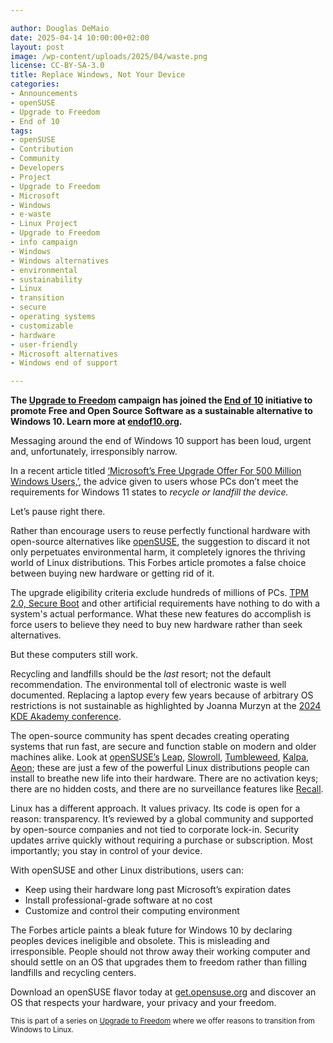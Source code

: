 ```yaml
---

author: Douglas DeMaio
date: 2025-04-14 10:00:00+02:00
layout: post
image: /wp-content/uploads/2025/04/waste.png
license: CC-BY-SA-3.0
title: Replace Windows, Not Your Device
categories:
- Announcements
- openSUSE
- Upgrade to Freedom
- End of 10
tags:
- openSUSE
- Contribution
- Community
- Developers
- Project
- Upgrade to Freedom
- Microsoft
- Windows
- e-waste
- Linux Project
- Upgrade to Freedom 
- info campaign
- Windows
- Windows alternatives
- environmental 
- sustainability
- Linux 
- transition
- secure 
- operating systems 
- customizable 
- hardware
- user-friendly 
- Microsoft alternatives
- Windows end of support

---
```


**The [Upgrade to Freedom](https://news.opensuse.org/category/upgrade-to-freedom) campaign has joined the [End of 10](https://endof10.org) initiative to promote Free and Open Source Software as a sustainable alternative to Windows 10. Learn more at [endof10.org](https://endof10.org).**

Messaging around the end of Windows 10 support has been loud, urgent and, unfortunately, irresponsibly narrow. 

In a recent article titled [‘Microsoft’s Free Upgrade Offer For 500 Million Windows Users,’](https://www.forbes.com/sites/zakdoffman/2025/04/13/microsofts-free-upgrade-offer-for-500-million-windows-users/), the advice given to users whose PCs don’t meet the requirements for Windows 11 states to *recycle or landfill the device.*

Let’s pause right there.

Rather than encourage users to reuse perfectly functional hardware with open-source alternatives like [openSUSE](https://get.opensuse.org/), the suggestion to discard it not only perpetuates environmental harm, it completely ignores the thriving world of Linux distributions. This Forbes article promotes a false choice between buying new hardware or getting rid of it.

The upgrade eligibility criteria exclude hundreds of millions of PCs. [TPM 2.0, Secure Boot](https://news.opensuse.org/2024/09/20/quickstart-fde-yast2/) and other artificial requirements have nothing to do with a system's actual performance. What these new features do accomplish is force users to believe they need to buy new hardware rather than seek alternatives.

But these computers still work.

Recycling and landfills should be the *last* resort; not the default recommendation. The environmental toll of electronic waste is well documented. Replacing a laptop every few years because of arbitrary OS restrictions is not sustainable as highlighted by Joanna Murzyn at the [2024 KDE Akademy conference](https://www.youtube.com/live/gTxRaBEUe-I?si=CkVy3TAXKZZPNFB9&t=519). 

The open-source community has spent decades creating operating systems that run fast, are secure and function stable on modern and older machines alike. Look at [openSUSE’s](https://get.opensuse.org/) [Leap](https://get.opensuse.org/leap/), [Slowroll](https://en.opensuse.org/Portal:Slowroll), [Tumbleweed](https://get.opensuse.org/tumbleweed/), [Kalpa](https://kalpadesktop.org/), [Aeon](https://aeondesktop.org); these are just a few of the powerful Linux distributions people can install to breathe new life into their hardware. There are no activation keys; there are no hidden costs, and there are no surveillance features like [Recall](https://en.wikipedia.org/wiki/Microsoft_Recall).

Linux has a different approach. It values privacy. Its code is open for a reason: transparency. It’s reviewed by a global community and supported by open-source companies and not tied to corporate lock-in. Security updates arrive quickly without requiring a purchase or subscription. Most importantly; you stay in control of your device.

With openSUSE and other Linux distributions, users can:

- Keep using their hardware long past Microsoft’s expiration dates
- Install professional-grade software at no cost
- Customize and control their computing environment

The Forbes article paints a bleak future for Windows 10 by declaring peoples devices ineligible and obsolete. This is misleading and irresponsible. People should not throw away their working computer and should settle on an OS that upgrades them to freedom rather than filling landfills and recycling centers.

Download an openSUSE flavor today at [get.opensuse.org](https://get.opensuse.org) and discover an OS that respects your hardware, your privacy and your freedom.

<small> This is part of a series on [Upgrade to Freedom](https://news.opensuse.org/category/upgrade-to-freedom) where we offer reasons to transition from Windows to Linux.</small>

<meta name="openSUSE, Open Source, development, Windows 10 end of support, Linux transition, Upgrade to Freedom campaign, Linux distributions, e-waste reduction, hardware sustainability, Ubuntu, Fedora, AlmaLinux, environmental benefits, secure operating systems, customizable Linux, Joanna Murzyn, KDE Akademy, electronic waste, open source, Linux alternatives, computer longevity, user-friendly Linux, live tutorials, ISO installation, Leap, Tumbleweed, Linux gaming, Linux for developers, EU, Euro" content="HTML,CSS,XML,JavaScript">
